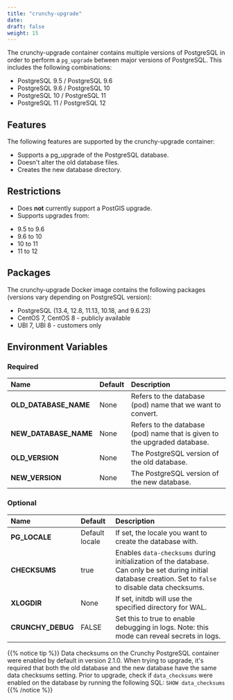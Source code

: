 ```yaml
---
title: "crunchy-upgrade"
date:  
draft: false
weight: 15
---
```


The crunchy-upgrade container contains multiple versions of PostgreSQL in order
to perform a `pg_upgrade` between major versions of PostgreSQL. This includes
the following combinations:

- PostgreSQL 9.5 / PostgreSQL 9.6
- PostgreSQL 9.6 / PostgreSQL 10
- PostgreSQL 10 / PostgreSQL 11
- PostgreSQL 11 / PostgreSQL 12

## Features

The following features are supported by the crunchy-upgrade container:

 * Supports a pg_upgrade of the PostgreSQL database.
 * Doesn't alter the old database files.
 * Creates the new database directory.

## Restrictions

 * Does **not** currently support a PostGIS upgrade.
 * Supports upgrades from:
 - 9.5 to 9.6
 - 9.6 to 10
 - 10 to 11
 - 11 to 12

## Packages

The crunchy-upgrade Docker image contains the following packages (versions vary depending on PostgreSQL version):

* PostgreSQL (13.4, 12.8, 11.13, 10.18, and 9.6.23)
* CentOS 7, CentOS 8 - publicly available
* UBI 7, UBI 8 - customers only

## Environment Variables

### Required
**Name**|**Default**|**Description**
:-----|:-----|:-----
**OLD_DATABASE_NAME**|None|Refers to the database (pod) name that we want to convert.
**NEW_DATABASE_NAME**|None|Refers to the database (pod) name that is given to the upgraded database.
**OLD_VERSION**|None|The PostgreSQL version of the old database.
**NEW_VERSION**|None|The PostgreSQL version of the new database.

### Optional
**Name**|**Default**|**Description**
:-----|:-----|:-----
**PG_LOCALE**|Default locale|If set, the locale you want to create the database with.
**CHECKSUMS**|true|Enables `data-checksums` during initialization of the database.  Can only be set during initial database creation.  Set to `false` to disable data checksums.
**XLOGDIR**|None|If set, initdb will use the specified directory for WAL.
**CRUNCHY_DEBUG**|FALSE|Set this to true to enable debugging in logs. Note: this mode can reveal secrets in logs.

{{% notice tip %}}
Data checksums on the Crunchy PostgreSQL container were enabled by default in version 2.1.0.
When trying to upgrade, it's required that both the old database and the new database
have the same data checksums setting.  Prior to upgrade, check if `data_checksums`
were enabled on the database by running the following SQL: `SHOW data_checksums`
{{% /notice %}}
